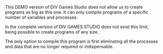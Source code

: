 This DEMO version of DIV Games Studio does not allow us to create programs as big as this one. It can only compile programs of a specific number of variables and processes.

In the complete version of DIV GAMES STUDIO does not exist this limit, being possible to create programs of any size.

The only option to compile this program is first eliminating all the processes and data that are no longer required or indispensable.

